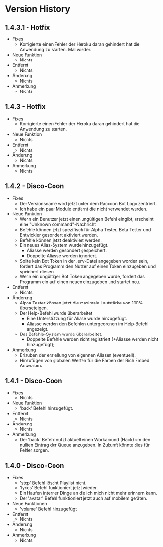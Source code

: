 
# Version History

## 1.4.3.1 - Hotfix

- Fixes
  - Korrigierte einen Fehler der Heroku daran gehindert hat die Anwendung zu starten. Mal wieder.
- Neue Funktion
  - Nichts
- Entfernt
  - Nichts
- Änderung
  - Nichts
- Anmerkung
  - Nichts

## 1.4.3 - Hotfix

- Fixes
  - Korrigierte einen Fehler der Heroku daran gehindert hat die Anwendung zu starten.
- Neue Funktion
  - Nichts
- Entfernt
  - Nichts
- Änderung
  - Nichts
- Anmerkung
  - Nichts

## 1.4.2 - Disco-Coon

- Fixes
  - Der Versionsname wird jetzt unter dem Raccoon Bot Logo zentriert.
  - Ich habe ein paar Module entfernt die nicht verwendet wurden.
- Neue Funktion
  - Wenn ein Benutzer  jetzt einen ungültigen Befehl eingibt, erscheint eine "Unknown command"-Nachricht
  - Befehle können jetzt spezifisch für Alpha Tester, Beta Tester und Entwickler gesondert aktiviert werden.
  - Befehle können jetzt deaktiviert werden.
  - Ein neues Alias-System wurde hinzugefügt.
    - Aliasse werden gesondert gespeichert.
    - Doppelte Aliasse werden ignoriert.
  - Sollte kein Bot Token in der .env-Datei angegeben worden sein, fordert das Programm den Nutzer auf einen Token einzugeben und speichert diesen.
  - Wenn ein ungültiger Bot Token angegeben wurde, fordert das Programm ein auf einen neuen einzugeben und startet neu.
- Entfernt
  - Nichts
- Änderung
  - Alpha Tester können jetzt die maximale Lautstärke von 100% überseteigen.
  - Der Help-Befehl wurde überarbeitet
    - Eine Unterstützung für Aliase wurde hinzugefügt.
    - Aliasse werden den Befehlen untergeordnen im Help-Befehl angezeigt.
  - Das Befehls-System wurde überarbeitet.
    - Doppelte Befehle werden nicht registriert (+Aliasse werden nicht hinzugefügt);
- Anmerkung
  - Erlauben der erstellung von eigennen Aliasen (eventuell).
  - Hinzufügen von globalen Werten für die Farben der Rich Embed Antworten.

## 1.4.1 - Disco-Coon

- Fixes
  - Nichts
- Neue Funktion
  - 'back' Befehl hinzugefügt.
- Entfernt
  - Nichts
- Änderung
  - Nichts
- Anmerkung
  - Der 'back' Befehl nutzt aktuell einen Workaround (Hack) um den nullten Eintrag der Queue anzugeben.
    In Zukunft könnte dies für Fehler sorgen.

## 1.4.0 - Disco-Coon

- Fixes
  - 'stop' Befehl löscht Playlist nicht.
  - 'lyrics' Befehl funktioniert jetzt wieder.
  - Ein Haufen interner Dinge an die ich mich nicht mehr erinnern kann.
  - Der 'avatar' Befehl funktioniert jetzt auch auf mobilem geräten.
- Neue Funktionen
  - 'volume' Befehl hinzugefügt
- Entfernt
  - Nichts
- Änderung
  - Nichts
- Anmerkung
  - Nichts
